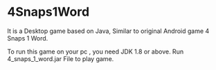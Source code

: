 # 4Snaps1Word
It is a Desktop game based on Java, Similar to original Android game 4 Snaps 1 Word.

To run this game on your pc , you need JDK 1.8 or above.
Run 4_snaps_1_word.jar File to play game.
